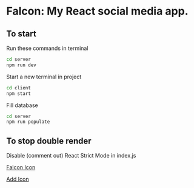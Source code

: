 # Falcon: My React social media app.

## To start

Run these commands in terminal
```bash
cd server
npm run dev
```

Start a new terminal in project
```bash
cd client
npm start
```

Fill database
```bash
cd server
npm run populate
```

## To stop double render

Disable (comment out) React Strict Mode in index.js

[Falcon Icon](https://www.flaticon.com/free-icon/millennium-falcon_86572)

[Add Icon](https://www.flaticon.com/free-icon/more_3161837)
